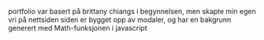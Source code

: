portfolio var basert på brittany chiangs i begynnelsen, men skapte min egen vri på nettsiden
siden er bygget opp av modaler, og har en bakgrunn generert med Math-funksjonen i javascript
